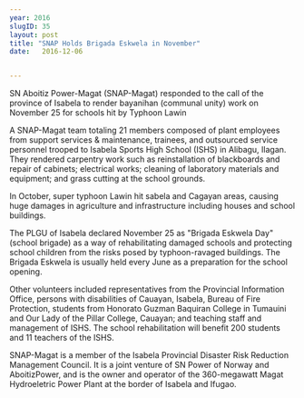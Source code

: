 ```yaml
---
year: 2016
slugID: 35
layout: post
title: "SNAP Holds Brigada Eskwela in November"
date:   2016-12-06 


---
```

SN Aboitiz Power-Magat (SNAP-Magat) responded to the call of the province of Isabela to render bayanihan (communal unity) work on November 25 for schools hit by Typhoon Lawin


A SNAP-Magat team totaling 21 members composed of plant employees from support services & maintenance, trainees, and outsourced service personnel trooped to Isabela Sports High School (ISHS) in Alibagu, Ilagan. They rendered carpentry work such as reinstallation of blackboards and repair of cabinets; electrical works; cleaning of laboratory materials and equipment; and grass cutting at the school grounds.


In October, super typhoon Lawin hit sabela and Cagayan areas, causing huge damages in agriculture and infrastructure including houses and school buildings.


The PLGU of Isabela declared November 25 as "Brigada Eskwela Day" (school brigade) as a way of rehabilitating damaged schools and protecting school children from the risks posed by typhoon-ravaged buildings. The Brigada Eskwela is usually held every June as a preparation for the school opening.


Other volunteers included representatives from the Provincial Information Office, persons with disabilities of Cauayan, Isabela, Bureau of Fire Protection, students from Honorato Guzman Baquiran College in Tumauini and Our Lady of the Pillar College, Cauayan; and teaching staff and management of ISHS. The school rehabilitation will benefit 200 students and 11 teachers of the ISHS.


SNAP-Magat is a member of the Isabela Provincial Disaster Risk Reduction Management Council. It is a joint venture of SN Power of Norway and AboitizPower, and is the owner and operator of the 360-megawatt Magat Hydroeletric Power Plant at the border of Isabela and Ifugao.